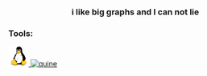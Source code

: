 <h3 align="center">i like big graphs and I can not lie</h3>

<h3 align="left">Tools:</h3>
<p align="left"> <a href="https://www.linux.org/" target="_blank" rel="noreferrer"> <img src="https://raw.githubusercontent.com/devicons/devicon/master/icons/linux/linux-original.svg" alt="linux" width="40" height="40"/> </a> <a href="https://www.quine.io" target="_blank" rel="noreferrer"> <img src="https://docs.quine.io/assets/images/quine_logo.svg" alt="quine" height="40"/> </a></p>
